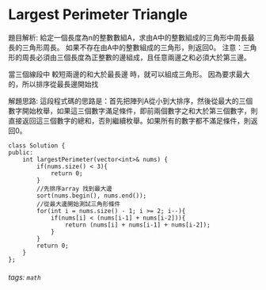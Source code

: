 # Largest Perimeter Triangle
題目解析:
給定一個長度為n的整數數組A，求由A中的整數組成的三角形中周長最長的三角形周長。
如果不存在由A中的整數組成的三角形，則返回0。
注意：三角形的周長必須由三個長度為正整數的邊組成，且任意兩邊之和必須大於第三邊。


當三個線段中 較短兩邊的和大於最長邊 時，就可以組成三角形。
因為要求最大的，所以排序從最長邊開始找

解題思路:
這段程式碼的思路是：首先把陣列A從小到大排序，然後從最大的三個數字開始枚舉，如果這三個數字滿足條件，即前兩個數字之和大於第三個數字，則直接返回這三個數字的總和，否則繼續枚舉。如果所有的數字都不滿足條件，則返回0。
```   
class Solution {
public:
    int largestPerimeter(vector<int>& nums) {
        if(nums.size() < 3){
            return 0;
        }
        //先排序array 找到最大邊
        sort(nums.begin(), nums.end());
        //從最大邊開始測試三角形條件
        for(int i = nums.size() - 1; i >= 2; i--){
            if(nums[i] < (nums[i-1] + nums[i-2])){
                return (nums[i] + nums[i-1] + nums[i-2]);
            }
        }
        return 0;
    }
};
```
 

###### tags: `math`
